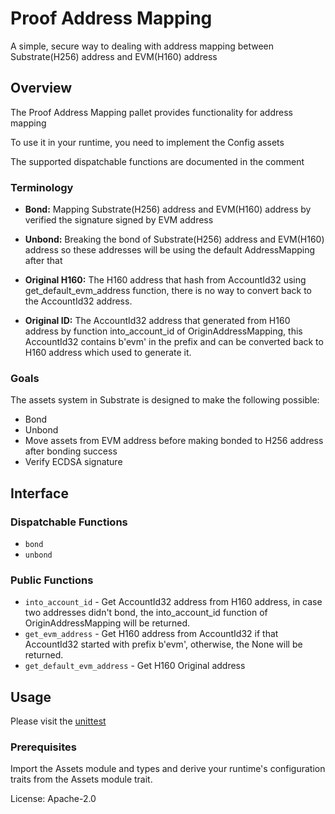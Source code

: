 # Proof Address Mapping

A simple, secure way to dealing with address mapping between Substrate(H256) address
and EVM(H160) address

## Overview

The Proof Address Mapping pallet provides functionality for address mapping

To use it in your runtime, you need to implement the Config assets

The supported dispatchable functions are documented in the comment

### Terminology

* **Bond:** Mapping Substrate(H256) address and EVM(H160) address by verified
the signature signed by EVM address

* **Unbond:** Breaking the bond of Substrate(H256) address and EVM(H160) address
so these addresses will be using the default AddressMapping after that

* **Original H160:** The H160 address that hash from AccountId32 using get_default_evm_address
function, there is no way to convert back to the AccountId32 address. 

* **Original ID:** The AccountId32 address that generated from H160 address by function into_account_id
of OriginAddressMapping, this AccountId32 contains b'evm' in the prefix and can be converted back
to H160 address which used to generate it.

### Goals

The assets system in Substrate is designed to make the following possible:

* Bond
* Unbond
* Move assets from EVM address before making bonded to H256 address after bonding success
* Verify ECDSA signature 

## Interface

### Dispatchable Functions
* `bond`
* `unbond`

### Public Functions

* `into_account_id` - Get AccountId32 address from H160 address, in case two addresses didn't bond,
the into_account_id function of OriginAddressMapping will be returned.
* `get_evm_address` - Get H160 address from AccountId32 if that AccountId32 started with prefix b'evm',
otherwise, the None will be returned.
* `get_default_evm_address` - Get H160 Original address

## Usage

Please visit the [unittest](https://github.com/cryptoviet/gafi/blob/master/pallets/address-mapping/src/tests.rs)

### Prerequisites

Import the Assets module and types and derive your runtime's configuration traits from the Assets module trait.

License: Apache-2.0
